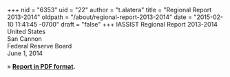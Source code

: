 +++
nid = "6353"
uid = "22"
author = "t.alatera"
title = "Regional Report 2013-2014"
oldpath = "/about/regional-report-2013-2014"
date = "2015-02-10 11:41:45 -0700"
draft = "false"
+++
IASSIST Regional Report 2013-2014<br />
United States<br />
San Cannon<br />
Federal Reserve Board<br />
June 1, 2014

» **[Report in PDF format](/file/about/us_regional_report_2013-2014.pdf).**
